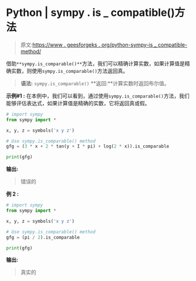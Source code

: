 # Python | sympy . is _ compatible()方法

> 原文:[https://www . geesforgeks . org/python-sympy-is _ compatible-method/](https://www.geeksforgeeks.org/python-sympy-is_comparable-method/)

借助`**sympy.is_comparable()**`方法，我们可以精确计算实数，如果计算值是精确实数，则使用`sympy.is_comparable()`方法返回真。

> **语法:** `sympy.is_comparable()`
> **返回:**计算实数时返回布尔值。

**示例#1 :**
在本例中，我们可以看到，通过使用`sympy.is_comparable()`方法，我们能够评估表达式，如果计算值是精确的实数，它将返回真或假。

```py
# import sympy
from sympy import * 

x, y, z = symbols('x y z')

# Use sympy.is_comparable() method
gfg = (3 * x + 2 * tan(y + I * pi) + log(2 * x)).is_comparable

print(gfg)
```

**输出:**

> 错误的

**例 2 :**

```py
# import sympy
from sympy import * 

x, y, z = symbols('x y z')

# Use sympy.is_comparable() method
gfg = (pi / 2).is_comparable

print(gfg)
```

**输出:**

> 真实的